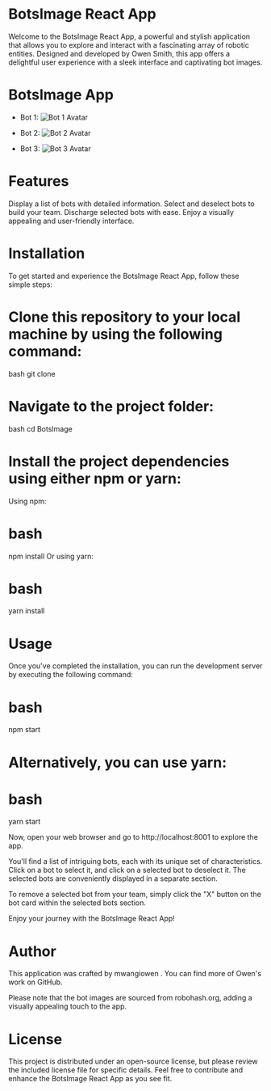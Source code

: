 # BotsImage React App

Welcome to the BotsImage React App, a powerful and stylish application that allows you to explore and interact with a fascinating array of robotic entities. Designed and developed by Owen Smith, this app offers a delightful user experience with a sleek interface and captivating bot images.

# BotsImage App

- Bot 1:
  ![Bot 1 Avatar](https://robohash.org/nostrumrepellendustenetur.png?size=300x300&set=set1)

- Bot 2:
  ![Bot 2 Avatar](https://robohash.org/quidemconsequaturaut.png?size=300x300&set=set1)

- Bot 3:
  ![Bot 3 Avatar](https://robohash.org/idetcumque.png?size=300x300&set=set1)
  
# Features
Display a list of bots with detailed information.
Select and deselect bots to build your team.
Discharge selected bots with ease.
Enjoy a visually appealing and user-friendly interface.
# Installation
To get started and experience the BotsImage React App, follow these simple steps:

# Clone this repository to your local machine by using the following command:
bash
git clone <repository-url>
# Navigate to the project folder:
bash
cd BotsImage
# Install the project dependencies using either npm or yarn:
Using npm:
# bash
npm install
Or using yarn:
# bash
yarn install
# Usage
Once you've completed the installation, you can run the development server by executing the following command:
# bash
npm start
# Alternatively, you can use yarn:
# bash
yarn start

Now, open your web browser and go to http://localhost:8001 to explore the app.

You'll find a list of intriguing bots, each with its unique set of characteristics. Click on a bot to select it, and click on a selected bot to deselect it. The selected bots are conveniently displayed in a separate section.

To remove a selected bot from your team, simply click the "X" button on the bot card within the selected bots section.

Enjoy your journey with the BotsImage React App!

# Author
This application was crafted by mwangiowen . You can find more of Owen's work on GitHub.

Please note that the bot images are sourced from robohash.org, adding a visually appealing touch to the app.

# License
This project is distributed under an open-source license, but please review the included license file for specific details. Feel free to contribute and enhance the BotsImage React App as you see fit.
